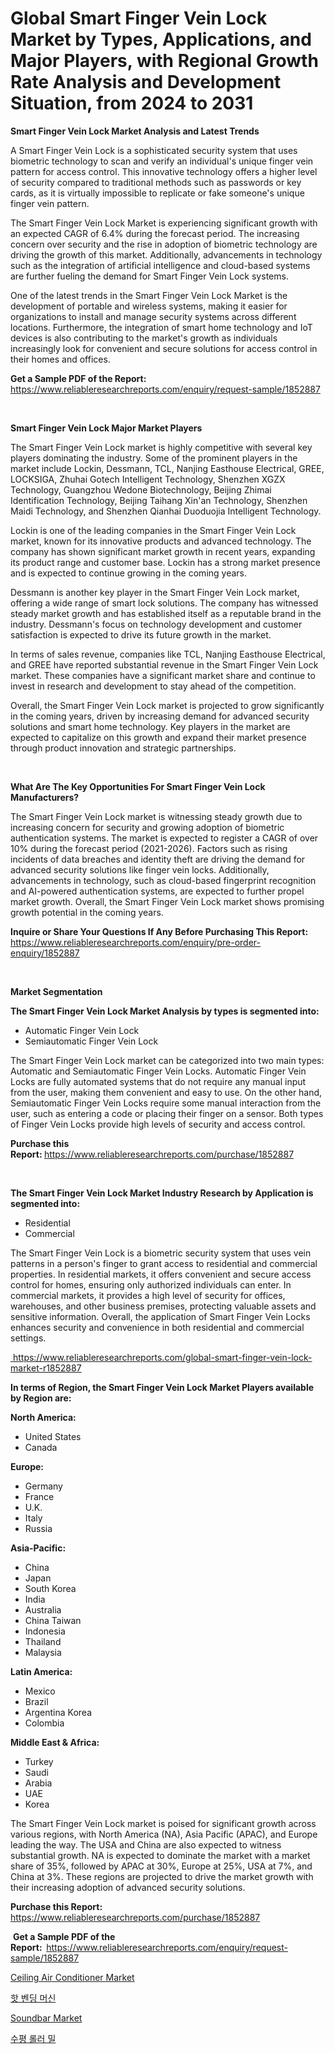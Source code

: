 <p><h1>Global Smart Finger Vein Lock Market by Types, Applications, and Major Players, with Regional Growth Rate Analysis and Development Situation, from 2024 to 2031</h1></p><p><strong>Smart Finger Vein Lock Market Analysis and Latest Trends</strong></p>
<p><p>A Smart Finger Vein Lock is a sophisticated security system that uses biometric technology to scan and verify an individual's unique finger vein pattern for access control. This innovative technology offers a higher level of security compared to traditional methods such as passwords or key cards, as it is virtually impossible to replicate or fake someone's unique finger vein pattern.</p><p>The Smart Finger Vein Lock Market is experiencing significant growth with an expected CAGR of 6.4% during the forecast period. The increasing concern over security and the rise in adoption of biometric technology are driving the growth of this market. Additionally, advancements in technology such as the integration of artificial intelligence and cloud-based systems are further fueling the demand for Smart Finger Vein Lock systems.</p><p>One of the latest trends in the Smart Finger Vein Lock Market is the development of portable and wireless systems, making it easier for organizations to install and manage security systems across different locations. Furthermore, the integration of smart home technology and IoT devices is also contributing to the market's growth as individuals increasingly look for convenient and secure solutions for access control in their homes and offices.</p></p>
<p><strong>Get a Sample PDF of the Report:&nbsp;</strong> <a href="https://www.reliableresearchreports.com/enquiry/request-sample/1852887">https://www.reliableresearchreports.com/enquiry/request-sample/1852887</a></p>
<p>&nbsp;</p>
<p><strong>Smart Finger Vein Lock Major Market Players</strong></p>
<p><p>The Smart Finger Vein Lock market is highly competitive with several key players dominating the industry. Some of the prominent players in the market include Lockin, Dessmann, TCL, Nanjing Easthouse Electrical, GREE, LOCKSIGA, Zhuhai Gotech Intelligent Technology, Shenzhen XGZX Technology, Guangzhou Wedone Biotechnology, Beijing Zhimai Identification Technology, Beijing Taihang Xin'an Technology, Shenzhen Maidi Technology, and Shenzhen Qianhai Duoduojia Intelligent Technology.</p><p>Lockin is one of the leading companies in the Smart Finger Vein Lock market, known for its innovative products and advanced technology. The company has shown significant market growth in recent years, expanding its product range and customer base. Lockin has a strong market presence and is expected to continue growing in the coming years.</p><p>Dessmann is another key player in the Smart Finger Vein Lock market, offering a wide range of smart lock solutions. The company has witnessed steady market growth and has established itself as a reputable brand in the industry. Dessmann's focus on technology development and customer satisfaction is expected to drive its future growth in the market.</p><p>In terms of sales revenue, companies like TCL, Nanjing Easthouse Electrical, and GREE have reported substantial revenue in the Smart Finger Vein Lock market. These companies have a significant market share and continue to invest in research and development to stay ahead of the competition.</p><p>Overall, the Smart Finger Vein Lock market is projected to grow significantly in the coming years, driven by increasing demand for advanced security solutions and smart home technology. Key players in the market are expected to capitalize on this growth and expand their market presence through product innovation and strategic partnerships.</p></p>
<p>&nbsp;</p>
<p><strong>What Are The Key Opportunities For Smart Finger Vein Lock Manufacturers?</strong></p>
<p><p>The Smart Finger Vein Lock market is witnessing steady growth due to increasing concern for security and growing adoption of biometric authentication systems. The market is expected to register a CAGR of over 10% during the forecast period (2021-2026). Factors such as rising incidents of data breaches and identity theft are driving the demand for advanced security solutions like finger vein locks. Additionally, advancements in technology, such as cloud-based fingerprint recognition and AI-powered authentication systems, are expected to further propel market growth. Overall, the Smart Finger Vein Lock market shows promising growth potential in the coming years.</p></p>
<p><strong>Inquire or Share Your Questions If Any Before Purchasing This Report:</strong> <a href="https://www.reliableresearchreports.com/enquiry/pre-order-enquiry/1852887">https://www.reliableresearchreports.com/enquiry/pre-order-enquiry/1852887</a></p>
<p>&nbsp;</p>
<p><strong>Market Segmentation</strong></p>
<p><strong>The Smart Finger Vein Lock Market Analysis by types is segmented into:</strong></p>
<p><ul><li>Automatic Finger Vein Lock</li><li>Semiautomatic Finger Vein Lock</li></ul></p>
<p><p>The Smart Finger Vein Lock market can be categorized into two main types: Automatic and Semiautomatic Finger Vein Locks. Automatic Finger Vein Locks are fully automated systems that do not require any manual input from the user, making them convenient and easy to use. On the other hand, Semiautomatic Finger Vein Locks require some manual interaction from the user, such as entering a code or placing their finger on a sensor. Both types of Finger Vein Locks provide high levels of security and access control.</p></p>
<p><strong>Purchase this Report:&nbsp;</strong><a href="https://www.reliableresearchreports.com/purchase/1852887">https://www.reliableresearchreports.com/purchase/1852887</a></p>
<p>&nbsp;</p>
<p><strong>The Smart Finger Vein Lock Market Industry Research by Application is segmented into:</strong></p>
<p><ul><li>Residential</li><li>Commercial</li></ul></p>
<p><p>The Smart Finger Vein Lock is a biometric security system that uses vein patterns in a person's finger to grant access to residential and commercial properties. In residential markets, it offers convenient and secure access control for homes, ensuring only authorized individuals can enter. In commercial markets, it provides a high level of security for offices, warehouses, and other business premises, protecting valuable assets and sensitive information. Overall, the application of Smart Finger Vein Locks enhances security and convenience in both residential and commercial settings.</p></p>
<p><a href="https://www.reliableresearchreports.com/global-smart-finger-vein-lock-market-r1852887">&nbsp;https://www.reliableresearchreports.com/global-smart-finger-vein-lock-market-r1852887</a></p>
<p><strong>In terms of Region, the Smart Finger Vein Lock Market Players available by Region are:</strong></p>
<p>
    <p> <strong> North America: </strong>
        <ul>
            <li>United States</li>
            <li>Canada</li>
        </ul>
        </p> 
    <p> <strong> Europe: </strong>
        <ul>
            <li>Germany</li>
            <li>France</li>
            <li>U.K.</li>
            <li>Italy</li>
            <li>Russia</li>
        </ul>
        </p> 
    <p> <strong> Asia-Pacific: </strong>
        <ul>
            <li>China</li>
            <li>Japan</li>
            <li>South Korea</li>
            <li>India</li>
            <li>Australia</li>
            <li>China Taiwan</li>
            <li>Indonesia</li>
            <li>Thailand</li>
            <li>Malaysia</li>
        </ul>
        </p> 
    <p> <strong> Latin America: </strong>
        <ul>
            <li>Mexico</li>
            <li>Brazil</li>
            <li>Argentina Korea</li>
            <li>Colombia</li>
        </ul>
        </p> 
    <p> <strong> Middle East & Africa: </strong>
        <ul>
            <li>Turkey</li>
            <li>Saudi</li>
            <li>Arabia</li>
            <li>UAE</li>
            <li>Korea</li>
        </ul>
    </p>
    </p>
<p><p>The Smart Finger Vein Lock market is poised for significant growth across various regions, with North America (NA), Asia Pacific (APAC), and Europe leading the way. The USA and China are also expected to witness substantial growth. NA is expected to dominate the market with a market share of 35%, followed by APAC at 30%, Europe at 25%, USA at 7%, and China at 3%. These regions are projected to drive the market growth with their increasing adoption of advanced security solutions.</p></p>
<p><strong>Purchase this Report: </strong><a href="https://www.reliableresearchreports.com/purchase/1852887">https://www.reliableresearchreports.com/purchase/1852887</a></p>
<p>&nbsp;<strong>Get a Sample PDF of the Report:&nbsp;&nbsp;</strong><a href="https://www.reliableresearchreports.com/enquiry/request-sample/1852887">https://www.reliableresearchreports.com/enquiry/request-sample/1852887</a></p>
<p><strong></strong></p>
<p><p><a href="https://github.com/eeenafisainka/Market-Research-Report-List-1/blob/main/ceiling-air-conditioner-market.md">Ceiling Air Conditioner Market</a></p><p><a href="https://github.com/romeshmittrochakma11/Market-Research-Report-List-1/blob/main/7511332153847.md">핫 벤딩 머신</a></p><p><a href="https://github.com/ChiragRP21/Market-Research-Report-List-5/blob/main/soundbar-market.md">Soundbar Market</a></p><p><a href="https://github.com/Marcosoenrt565736/Market-Research-Report-List-1/blob/main/4321903153846.md">수평 롤러 밀</a></p></p>